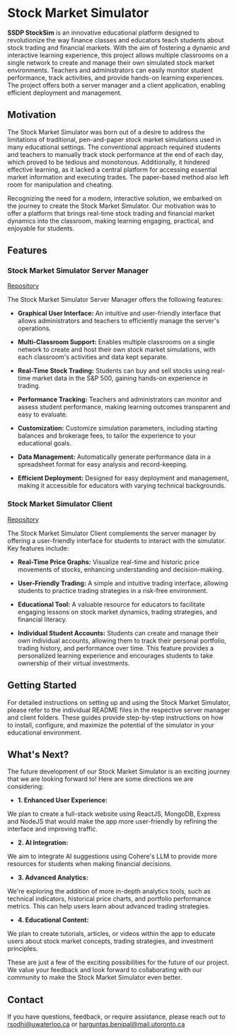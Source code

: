 # Stock Market Simulator

**SSDP StockSim** is an innovative educational platform designed to revolutionize the way finance classes and educators teach students about stock trading and financial markets. With the aim of fostering a dynamic and interactive learning experience, this project allows multiple classrooms on a single network to create and manage their own simulated stock market environments. Teachers and administrators can easily monitor student performance, track activities, and provide hands-on learning experiences. The project offers both a server manager and a client application, enabling efficient deployment and management.

## Motivation

The Stock Market Simulator was born out of a desire to address the limitations of traditional, pen-and-paper stock market simulations used in many educational settings. The conventional approach required students and teachers to manually track stock performance at the end of each day, which proved to be tedious and monotonous. Additionally, it hindered effective learning, as it lacked a central platform for accessing essential market information and executing trades. The paper-based method also left room for manipulation and cheating.

Recognizing the need for a modern, interactive solution, we embarked on the journey to create the Stock Market Simulator. Our motivation was to offer a platform that brings real-time stock trading and financial market dynamics into the classroom, making learning engaging, practical, and enjoyable for students.

## Features

### Stock Market Simulator Server Manager

[Repository](https://github.com/Stock-market-simulator-rsodhi-hbenipal/stock-market-simulator-server-manager)

The Stock Market Simulator Server Manager offers the following features:

- **Graphical User Interface:** An intuitive and user-friendly interface that allows administrators and teachers to efficiently manage the server's operations.

- **Multi-Classroom Support:** Enables multiple classrooms on a single network to create and host their own stock market simulations, with each classroom's activities and data kept separate.

- **Real-Time Stock Trading:** Students can buy and sell stocks using real-time market data in the S&P 500, gaining hands-on experience in trading.

- **Performance Tracking:** Teachers and administrators can monitor and assess student performance, making learning outcomes transparent and easy to evaluate.

- **Customization:** Customize simulation parameters, including starting balances and brokerage fees, to tailor the experience to your educational goals.

- **Data Management:** Automatically generate performance data in a spreadsheet format for easy analysis and record-keeping.

- **Efficient Deployment:** Designed for easy deployment and management, making it accessible for educators with varying technical backgrounds.

### Stock Market Simulator Client

[Repository](https://github.com/Stock-market-simulator-rsodhi-hbenipal/stock-market-simulator-java-client)

The Stock Market Simulator Client complements the server manager by offering a user-friendly interface for students to interact with the simulator. Key features include:

- **Real-Time Price Graphs:** Visualize real-time and historic price movements of stocks, enhancing understanding and decision-making.

- **User-Friendly Trading:** A simple and intuitive trading interface, allowing students to practice trading strategies in a risk-free environment.

- **Educational Tool:** A valuable resource for educators to facilitate engaging lessons on stock market dynamics, trading strategies, and financial literacy.

- **Individual Student Accounts:** Students can create and manage their own individual accounts, allowing them to track their personal portfolio, trading history, and performance over time. This feature provides a personalized learning experience and encourages students to take ownership of their virtual investments.

## Getting Started

For detailed instructions on setting up and using the Stock Market Simulator, please refer to the individual README files in the respective server manager and client folders. These guides provide step-by-step instructions on how to install, configure, and maximize the potential of the simulator in your educational environment.

## **What's Next?**

The future development of our Stock Market Simulator is an exciting journey that we are looking forward to! Here are some directions we are considering:

- **1. Enhanced User Experience:** 

We plan to create a full-stack website using ReactJS, MongoDB, Express and NodeJS that would make the app more user-friendly by refining the interface and improving traffic.

- **2. AI Integration:**

We aim to integrate AI suggestions using Cohere's LLM to provide more resources for students when making financial decisions.

- **3. Advanced Analytics:**

We're exploring the addition of more in-depth analytics tools, such as technical indicators, historical price charts, and portfolio performance metrics. This can help users learn about advanced trading strategies.

- **4. Educational Content:**

We plan to create tutorials, articles, or videos within the app to educate users about stock market concepts, trading strategies, and investment principles.

These are just a few of the exciting possibilities for the future of our project. We value your feedback and look forward to collaborating with our community to make the Stock Market Simulator even better.

## Contact

If you have questions, feedback, or require assistance, please reach out to rsodhi@uwaterloo.ca or harguntas.benipal@mail.utoronto.ca
